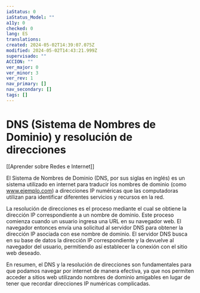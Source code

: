 ```yaml
---
iaStatus: 0
iaStatus_Model: ""
a11y: 0
checked: 0
lang: ES
translations: 
created: 2024-05-02T14:39:07.075Z
modified: 2024-05-02T14:43:21.999Z
supervisado: ""
ACCION: ""
ver_major: 0
ver_minor: 3
ver_rev: 1
nav_primary: []
nav_secondary: []
tags: []
---
```

# DNS (Sistema de Nombres de Dominio) y resolución de direcciones

[[Aprender sobre Redes e Internet]]

El Sistema de Nombres de Dominio (DNS, por sus siglas en inglés) es un sistema utilizado en internet para traducir los nombres de dominio (como www.ejemplo.com) a direcciones IP numéricas que las computadoras utilizan para identificar diferentes servicios y recursos en la red. 

La resolución de direcciones es el proceso mediante el cual se obtiene la dirección IP correspondiente a un nombre de dominio. Este proceso comienza cuando un usuario ingresa una URL en su navegador web. El navegador entonces envía una solicitud al servidor DNS para obtener la dirección IP asociada con ese nombre de dominio. El servidor DNS busca en su base de datos la dirección IP correspondiente y la devuelve al navegador del usuario, permitiendo así establecer la conexión con el sitio web deseado.

En resumen, el DNS y la resolución de direcciones son fundamentales para que podamos navegar por internet de manera efectiva, ya que nos permiten acceder a sitios web utilizando nombres de dominio amigables en lugar de tener que recordar direcciones IP numéricas complicadas.
